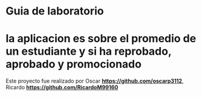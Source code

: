 # Guia de laboratorio 

# la aplicacion es sobre el promedio de un estudiante y si ha reprobado, aprobado y promocionado

Este proyecto fue realizado por Oscar **https://github.com/oscarp3112**, Ricardo **https://github.com/RicardoM99160**


